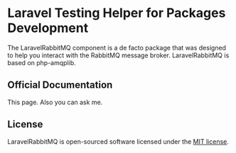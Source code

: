 Laravel Testing Helper for Packages Development
==============

The LaravelRabbitMQ component is a de facto package that was designed to help you interact with the RabbitMQ message broker. LaravelRabbitMQ is based on php-amqplib.

## Official Documentation

This page. Also you can ask me.

## License

LaravelRabbitMQ is open-sourced software licensed under the [MIT license](LICENSE).